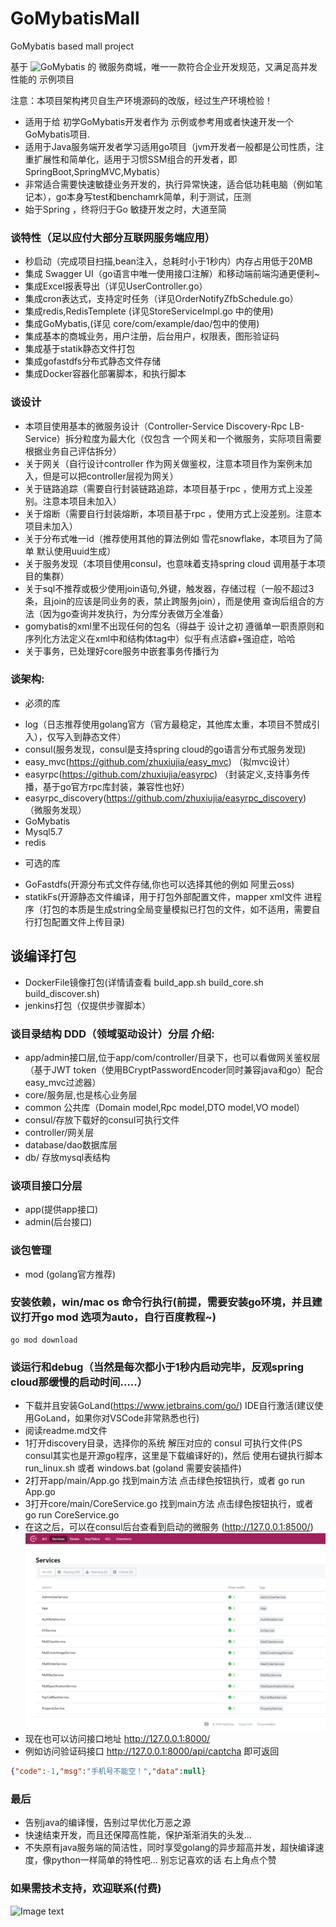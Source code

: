 # GoMybatisMall
GoMybatis based  mall project

基于 ![GoMybatis](https://github.com/zhuxiujia/GoMybatis) 的 微服务商城，唯一一款符合企业开发规范，又满足高并发性能的 示例项目

注意：本项目架构拷贝自生产环境源码的改版，经过生产环境检验！

* 适用于给 初学GoMybatis开发者作为 示例或参考用或者快速开发一个GoMybatis项目.
* 适用于Java服务端开发者学习适用go项目（jvm开发者一般都是公司性质，注重扩展性和简单化，适用于习惯SSM组合的开发者，即SpringBoot,SpringMVC,Mybatis）
* 非常适合需要快速敏捷业务开发的，执行异常快速，适合低功耗电脑（例如笔记本），go本身写test和benchamrk简单，利于测试，压测
* 始于Spring ，终将归于Go  敏捷开发之时，大道至简

### 谈特性（足以应付大部分互联网服务端应用）
+ 秒启动（完成项目扫描,bean注入，总耗时小于1秒内）内存占用低于20MB
+ 集成 Swagger UI（go语言中唯一使用接口注解）和移动端前端沟通更便利~
+ 集成Excel报表导出（详见UserController.go）
+ 集成cron表达式，支持定时任务（详见OrderNotifyZfbSchedule.go）
+ 集成redis,RedisTemplete (详见StoreServiceImpl.go 中的使用)
+ 集成GoMybatis,(详见 core/com/example/dao/包中的使用)
+ 集成基本的商城业务，用户注册，后台用户，权限表，图形验证码
+ 集成基于statik静态文件打包
+ 集成gofastdfs分布式静态文件存储
+ 集成Docker容器化部署脚本，和执行脚本

### 谈设计
+ 本项目使用基本的微服务设计（Controller-Service Discovery-Rpc LB-Service）拆分粒度为最大化（仅包含 一个网关和一个微服务，实际项目需要根据业务自己评估拆分）
+ 关于网关（自行设计controller 作为网关做鉴权，注意本项目作为案例未加入，但是可以把controller层视为网关）
+ 关于链路追踪（需要自行封装链路追踪，本项目基于rpc ，使用方式上没差别。注意本项目未加入）
+ 关于熔断（需要自行封装熔断，本项目基于rpc ，使用方式上没差别。注意本项目未加入）
+ 关于分布式唯一id（推荐使用其他的算法例如 雪花snowflake，本项目为了简单 默认使用uuid生成）
+ 关于服务发现（本项目使用consul，也意味着支持spring cloud 调用基于本项目的集群）
+ 关于sql不推荐或极少使用join语句,外键，触发器，存储过程（一般不超过3条，且join的应该是同业务的表，禁止跨服务join），而是使用 查询后组合的方法（因为go查询并发执行，为分库分表做万全准备）
+ gomybatis的xml里不出现任何的包名（得益于 设计之初 遵循单一职责原则和序列化方法定义在xml中和结构体tag中）似乎有点洁癖+强迫症，哈哈
+ 关于事务，已处理好core服务中嵌套事务传播行为

### 谈架构:
* 必须的库
+ log（日志推荐使用golang官方（官方最稳定，其他库太重，本项目不赞成引入），仅写入到静态文件）
+ consul(服务发现，consul是支持spring cloud的go语言分布式服务发现) 
+ easy_mvc(https://github.com/zhuxiujia/easy_mvc) （拟mvc设计）
+ easyrpc(https://github.com/zhuxiujia/easyrpc) （封装定义,支持事务传播，基于go官方rpc库封装，兼容性也好）
+ easyrpc_discovery(https://github.com/zhuxiujia/easyrpc_discovery) （微服务发现）
+ GoMybatis 
+ Mysql5.7
+ redis

* 可选的库
+ GoFastdfs(开源分布式文件存储,你也可以选择其他的例如 阿里云oss) 
+ statikFs(开源静态文件编译，用于打包外部配置文件，mapper xml文件 进程序（打包的本质是生成string全局变量模拟已打包的文件，如不适用，需要自行打包配置文件上传目录) 

## 谈编译打包
+ DockerFile镜像打包(详情请查看 build_app.sh build_core.sh build_discover.sh)
+ jenkins打包（仅提供步骤脚本）

### 谈目录结构 DDD（领域驱动设计）分层 介绍:
+ app/admin接口层,位于app/com/controller/目录下，也可以看做网关鉴权层（基于JWT token（使用BCryptPasswordEncoder同时兼容java和go）配合easy_mvc过滤器）
+ core/服务层,也是核心业务层
+ common 公共库（Domain model,Rpc model,DTO model,VO model）
+ consul/存放下载好的consul可执行文件
+ controller/网关层
+ database/dao数据库层
+ db/ 存放mysql表结构

### 谈项目接口分层
+ app(提供app接口)
+ admin(后台接口)

### 谈包管理
+ mod (golang官方推荐)
### 安装依赖，win/mac os 命令行执行(前提，需要安装go环境，并且建议打开go mod 选项为auto，自行百度教程~)
```
go mod download
```
### 谈运行和debug（当然是每次都小于1秒内启动完毕，反观spring cloud那缓慢的启动时间.....）
+  下载并且安装GoLand(https://www.jetbrains.com/go/) IDE自行激活(建议使用GoLand，如果你对VSCode非常熟悉也行)
+  阅读readme.md文件
+  1打开discovery目录，选择你的系统 解压对应的 consul 可执行文件(PS consul其实也是开源go程序，这里是下载编译好的)，然后 使用右键执行脚本run_linux.sh 或者 windows.bat (goland 需要安装插件)
+  2打开app/main/App.go 找到main方法 点击绿色按钮执行，或者 go run App.go
+  3打开core/main/CoreService.go 找到main方法 点击绿色按钮执行，或者 go run CoreService.go 
+  在这之后，可以在consul后台查看到启动的微服务 (http://127.0.0.1:8500/)
![Image text](consul_img.png)
+  现在也可以访问接口地址  http://127.0.0.1:8000/
+  例如访问验证码接口 http://127.0.0.1:8000/api/captcha  即可返回
```json
{"code":-1,"msg":"手机号不能空！","data":null}
```


### 最后
* 告别java的编译慢，告别过早优化万恶之源
* 快速结束开发，而且还保障高性能，保护渐渐消失的头发...
* 不失原有java服务端的简洁性，同时享受golang的异步超高并发，超快编译速度，像python一样简单的特性吧...   别忘记喜欢的话 右上角点个赞



### 如果需技术支持，欢迎联系(付费)
![Image text](https://zhuxiujia.github.io/gomybatis.io/assets/wx_account.jpg)
